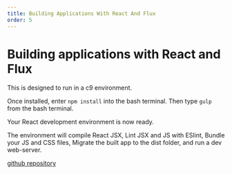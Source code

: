 ```yaml
---
title: Building Applications With React And Flux
order: 5
---
```

# Building applications with React and Flux

This is designed to run in a c9 environment.

Once installed, enter `npm install` into the bash terminal. Then type `gulp` from the bash terminal.

Your React development environment is now ready.

The environment will compile React JSX, Lint JSX and JS with ESlint, Bundle your JS and CSS files, Migrate the built app to the dist folder, and run a dev web-server.

[github repository](https://github.com/anthonygallina1/Building_Apps_React_Flux)
